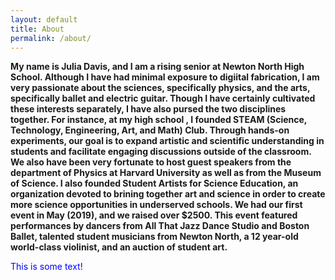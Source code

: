 ```yaml
---
layout: default
title: About
permalink: /about/
---
```


**My name is Julia Davis, and I am a rising senior at Newton North High School. Although I have had minimal exposure to digiital fabrication, I am very passionate about the sciences, specifically physics, and the arts, specifically ballet and electric guitar. Though I have certainly cultivated these interests separately, I have also pursed the two disciplines together. For instance, at my high school , I founded STEAM (Science, Technology, Engineering, Art, and Math) Club. Through hands-on experiments, our goal is to expand artistic and scientific understanding in students and facilitate engaging discussions outside of the classroom. We also have been very fortunate to host guest speakers from the department of Physics at Harvard University as well as from the Museum of Science. I also founded Student Artists for Science Education, an organization devoted to brining together art and science in order to create more science opportunities in underserved schools. We had our first event in May (2019), and we raised over $2500. This event featured performances by dancers from All That Jazz Dance Studio and Boston Ballet, talented student musicians from Newton North, a 12 year-old world-class violinist, and an auction of student art.**

 <font color="blue">This is some text!</font> 